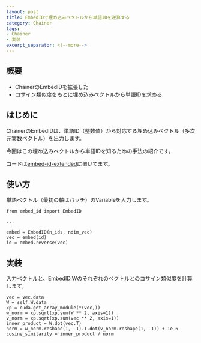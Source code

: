 ```yaml
---
layout: post
title: EmbedIDで埋め込みベクトルから単語IDを逆算する
category: Chainer
tags:
- Chainer
- 実装
excerpt_separator: <!--more-->
---
```


## 概要

- ChainerのEmbedIDを拡張した
- コサイン類似度をもとに埋め込みベクトルから単語IDを求める

<!--more-->

## はじめに

ChainerのEmbedIDは、単語ID（整数値）から対応する埋め込みベクトル（多次元実数ベクトル）を出力します。

今回はこの埋め込みベクトルから単語IDを知るための手法の紹介です。

コードは[embed-id-extended](https://github.com/musyoku/embed-id-extended)に置いてます。

## 使い方

単語ベクトル（最初の軸はバッチ）のVariableを入力します。

```
from embed_id import EmbedID

...

embed = EmbedID(n_ids, ndim_vec)
vec = embed(id)
id = embed.reverse(vec)
```

## 実装

入力ベクトルと、EmbedID.Wのそれぞれのベクトルとのコサイン類似度を計算します。

```
vec = vec.data
W = self.W.data
xp = cuda.get_array_module(*(vec,))
w_norm = xp.sqrt(xp.sum(W ** 2, axis=1))
v_norm = xp.sqrt(xp.sum(vec ** 2, axis=1))
inner_product = W.dot(vec.T)
norm = w_norm.reshape(1, -1).T.dot(v_norm.reshape(1, -1)) + 1e-6
cosine_similarity = inner_product / norm
```
